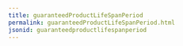 ```yaml
---
title: guaranteedProductLifeSpanPeriod
permalink: guaranteedProductLifeSpanPeriod.html
jsonid: guaranteedproductlifespanperiod
---
```

